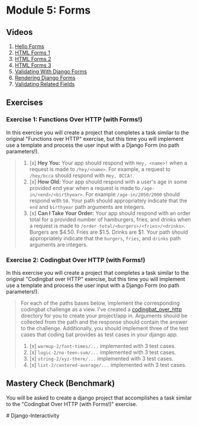 # Module 5: Forms

## Videos

1. [Hello Forms](./videos/hello-forms.mp4)
2. [HTML Forms 1](./videos/html-forms-1.mp4)
3. [HTML Forms 2](./videos/html-forms-2.mp4)
4. [HTML Forms 3](./videos/html-forms-3.mp4)
5. [Validating With Django Forms](./videos/validating-with-django-forms.mp4)
6. [Rendering Django Forms](./videos/rendering-django-forms.mp4)
7. [Validating Related Fields](./videos/validating-related-fields.mp4)

## Exercises
 
### Exercise 1: Functions Over HTTP (with Forms!)

In this exercise you will create a project that completes a task similar to the original "Functions over HTTP" exercise, but this time you will implement use a template and process the user input with a Django Form (no path parameters!).

> 1. [x] **Hey You:** Your app should respond with `Hey, <name>!` when a request is made to `/hey/<name>`. For example, a request to `/hey/bcca` should respond with `Hey, BCCA!`.
> 2. [x] **How Old:** Your app should respond with a user's age in some provided end year when a request is made to `/age-in/<end>/<birthyear>`. For example `/age-in/2050/2000` should respond with `50`. Your path should appropriately indicate that the `end` and `birthyear` path arguments are integers.
> 3. [x] **Can I Take Your Order:** Your app should respond with an order total for a provided number of hamburgers, fries, and drinks when a request is made to `/order-total/<burgers>/<fries>/<drinks>`. Burgers are $4.50. Fries are $1.5. Drinks are $1. Your path should appropriately indicate that the `burgers`, `fries`, and `drinks` path arguments are integers.

### Exercise 2: Codingbat Over HTTP (with Forms!)

In this exercise you will create a project that completes a task similar to the original "Codingbat over HTTP" exercise, but this time you will implement use a template and process the user input with a Django Form (no path parameters!).

> For each of the paths bases below, implement the corresponding codingbat challenge as a view. I've created a [codingbat_over_http](./exercises/codingbat_over_http) directory for you to create your project/app in. Arguments should be collected from the path and the response should contain the answer to the challenge. Additionally, you should implement three of the test cases that coding bat provides as test cases in your django app.
>
> 1. [x] `warmup-2/font-times/...` implemented with 3 test cases.
> 2. [x] `logic-2/no-teen-sum/...` implemented with 3 test cases.
> 3. [x] `string-2/xyz-there/...` implemented with 3 test cases.
> 4. [x] `list-2/centered-average/...` implemented with 3 test cases.

## Mastery Check (Benchmark)

You will be asked to create a django project that accomplishes a task similar to the "Codingbat Over HTTP (with Forms!)" exercise.

#   D j a n g o - I n t e r a c t i v i t y  
 